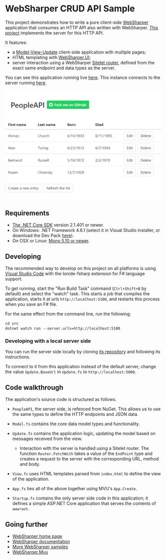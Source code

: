 # WebSharper CRUD API Sample

This project demonstrates how to write a pure client-side [WebSharper](https://websharper.com) application that consumes an HTTP API also written with WebSharper. [This project](https://github.com/websharper-samples/PeopleAPI) implements the server for this HTTP API.

It features:

* a [Model-View-Update](https://dotnet-websharper.github.io/mvu) client-side application with multiple pages;
* HTML templating with [WebSharper.UI](https://developers.websharper.com/docs/v4.x/fs/ui#templating);
* server interaction using a WebSharper [Sitelet router](https://developers.websharper.com/docs/v4.x/fs/sitelets#sitelet-infer), defined from the exact same endpoint and data types as the server.

You can see this application running live [here](https://websharper-samples.github.com/PeopleClient). This instance connects to the server running [here](https://peopleapi.websharper.com).

[![App screenshot](docs/peopleclient.png)](https://websharper-samples.github.com/PeopleClient)

## Requirements

* [The .NET Core SDK](https://www.microsoft.com/net/download) version 2.1.401 or newer.
* On Windows: .NET Framework 4.6.1 (select it in Visual Studio installer, or download the Dev Pack [here](https://www.microsoft.com/net/download/dotnet-framework/net461)).
* On OSX or Linux: [Mono 5.10 or newer](https://www.mono-project.com/download/stable/).

## Developing

The recommended way to develop on this project on all platforms is using [Visual Studio Code](https://code.visualstudio.com/) with the Ionide-fsharp extension for F# language support.

To get running, start the "Run Build Task" command (`Ctrl+Shift+B` by default) and select the "watch" task. This starts a job that compiles the application, starts it at urls `http://localhost:5100`, and restarts this process when you save an F# file.

For the same effect from the command line, run the following:

```
cd src
dotnet watch run --server.urls=http://localhost:5100
```

### Developing with a local server side

You can run the server side locally by cloning [its repository](https://github.com/websharper-samples/PeopleAPI) and following its instructions.

To connect to it from this application instead of the default server, change the value `Update.BaseUrl` in `Update.fs` to `http://localhost:5000`.

## Code walkthrough

The application's source code is structured as follows.

* `PeopleAPI`, the server side, is refenced from NuGet. This allows us to use the same types to define the HTTP endpoints and JSON data. 

* `Model.fs` contains the core data model types and functionality.

* `Update.fs` contains the application logic, updating the model based on messages received from the view.

    * Interaction with the server is handled using a Sitelet router. The function `Router.FetchWith` takes a value of the `EndPoint` type and creates a request to the server with the corresponding URL, method and body.

* `View.fs` uses HTML templates parsed from `index.html` to define the view of the application.

* `App.fs` ties all of the above together using MVU's `App.Create`.

* `Startup.fs` contains the only server side code in this application; it defines a simple ASP.NET Core application that serves the contents of `wwwroot`.

## Going further

* [WebSharper home page](https://websharper.com)
* [WebSharper documentation](https://developers.websharper.com)
* [More WebSharper samples](https://github.com/websharper-samples)
* [WebSharper.Mvu](https://dotnet-websharper.github.io/mvu)